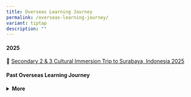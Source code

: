 ```yaml
---
title: Overseas Learning Journey
permalink: /overseas-learning-journey/
variant: tiptap
description: ""
---
```

<h4>2025</h4>
<p>📌 <a href="https://www.regentsec.moe.edu.sg/secondary-2-3-cultural-immersion-trip-to-surabaya-indonesia-2025/" rel="noopener nofollow" target="_blank">Secondary 2 &amp; 3 Cultural Immersion Trip to Surabaya, Indonesia 2025</a>
</p>
<h4>Past Overseas Learning Journey</h4>
<div data-type="detailGroup" class="isomer-accordion-group isomer-accordion isomer-accordion-white">
<details class="isomer-details">
<summary><strong>More</strong>
</summary>
<div data-type="detailsContent" class="isomer-details-content">
<p><strong>2024</strong>
</p>
<p>📌 <a href="https://www.regentsec.moe.edu.sg/latest-announcement/highlights/secondary-3-cultural-immersion-trip-to-ho-chi-minh-city/" rel="noopener nofollow" target="_blank">Secondary 3 Cultural Immersion Trip to Ho Chi Minh City</a>
</p>
<p>📌 <a href="https://www.regentsec.moe.edu.sg/latest-announcement/highlights/secondary-2-cultural-immersion-programme-to-johore-and-malacca/" rel="noopener nofollow" target="_blank">Secondary 2 Cultural Immersion Programme to Johore and Malacca</a>
</p>
<p>📌 <a href="/overseas-cultural-immersion-trip-to-surabaya/" rel="noopener nofollow" target="_blank">Overseas Cultural Immersion Trip to Surabaya</a>
</p>
<p></p>
<p><strong>2022</strong>
</p>
<p>📌 <a href="https://www.regentsec.moe.edu.sg/visit-by-delegates-from-the-embassy-of-the-people-s-republic-of-china/" rel="noopener nofollow" target="_blank">Visit by Delegates from the Embassy of the People’s Republic of China</a>
</p>
<p></p>
<p><strong>2019</strong>
</p>
<p>📌 <a href="https://www.regentsec.moe.edu.sg/2019-olj/" rel="noopener nofollow" target="_blank">2019 Overseas Learning Journey</a>
</p>
<p></p>
<p><strong>2018</strong>
</p>
<p>📌 <a href="https://www.regentsec.moe.edu.sg/2018-olj/" rel="noopener nofollow" target="_blank">2018 Overseas Learning Journey</a>
</p>
</div>
</details>
</div>
<p></p>
<p></p>